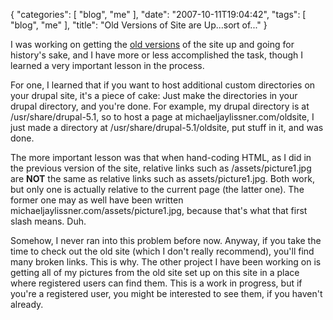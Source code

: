 {
    "categories": [
        "blog", 
        "me"
    ], 
    "date": "2007-10-11T19:04:42", 
    "tags": [
        "blog", 
        "me"
    ], 
    "title": "Old Versions of Site are Up...sort of..."
}

I was working on getting the <a href="http://michaeljaylissner.com/archive/oldsite" title="Old Site">old versions</a> of the site up and going for history's sake, and I have more or less accomplished the task, though I learned a very important lesson in the process.

For one, I learned that if you want to host additional custom directories on your drupal site, it's a piece of cake: Just make the directories in your drupal directory, and you're done. For example, my drupal directory is at /usr/share/drupal-5.1, so to host a page at michaeljaylissner.com/oldsite, I just made a directory at
/usr/share/drupal-5.1/oldsite, put stuff in it, and was done.

The more important lesson was that when hand-coding HTML, as I did in the previous version of the site, relative links such as /assets/picture1.jpg are <strong>NOT</strong> the same as relative links such as assets/picture1.jpg. Both work, but only one is actually relative to the current page (the latter one). The former one may as well have been written michaeljaylissner.com/assets/picture1.jpg, because that's what that first slash means. Duh.

Somehow, I never ran into this problem before now. Anyway, if you take the time to check out the old site (which I don't really recommend), you'll find many broken links. This is why.
The other project I have been working on is getting all of my pictures from the old site set up on this site in a place where registered users can find them. This is a work in progress, but if you're a registered user, you might be interested to see them, if you haven't already. <!--break-->